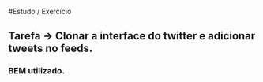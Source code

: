 #Estudo / Exercício

## Tarefa -> Clonar a interface do twitter e adicionar tweets no feeds.

### BEM utilizado.